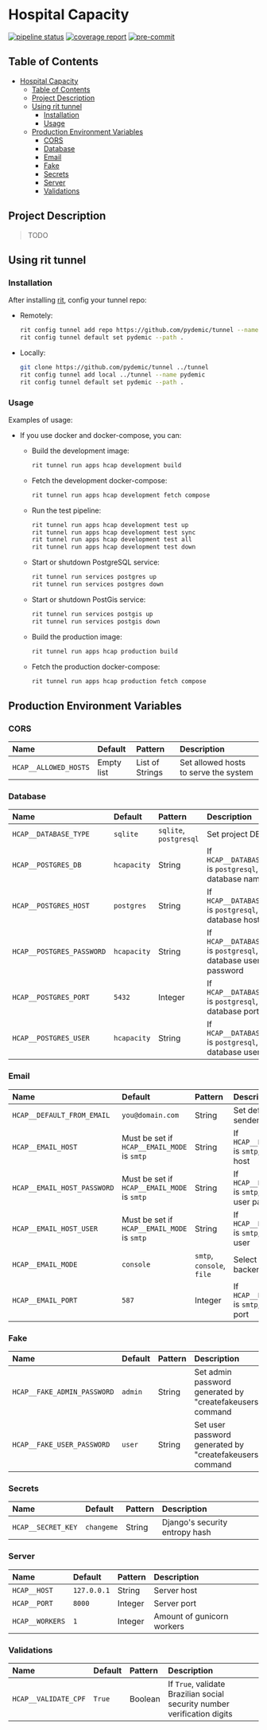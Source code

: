 # Hospital Capacity

[![pipeline status](https://gitlab.com/pydemic/hcap/badges/master/pipeline.svg)](https://gitlab.com/pydemic/hcap/commits/master)
[![coverage report](https://gitlab.com/pydemic/hcap/badges/master/coverage.svg)](https://gitlab.com/pydemic/hcap/commits/master)
[![pre-commit](https://img.shields.io/badge/pre--commit-enabled-brightgreen?logo=pre-commit&logoColor=white)](https://github.com/pydemic/hcap)

## Table of Contents

- [Hospital Capacity](#hospital-capacity)
  - [Table of Contents](#table-of-contents)
  - [Project Description](#project-description)
  - [Using rit tunnel](#using-rit-tunnel)
    - [Installation](#installation)
    - [Usage](#usage)
  - [Production Environment Variables](#production-environment-variables)
    - [CORS](#cors)
    - [Database](#database)
    - [Email](#email)
    - [Fake](#fake)
    - [Secrets](#secrets)
    - [Server](#server)
    - [Validations](#validations)

## Project Description

> TODO

## Using rit tunnel

### Installation

After installing [rit](https://gitlab.com/ritproject/cli#installation), config
your tunnel repo:

- Remotely:

  ```bash
  rit config tunnel add repo https://github.com/pydemic/tunnel --name pydemic
  rit config tunnel default set pydemic --path .
  ```

- Locally:

  ```bash
  git clone https://github.com/pydemic/tunnel ../tunnel
  rit config tunnel add local ../tunnel --name pydemic
  rit config tunnel default set pydemic --path .
  ```

### Usage

Examples of usage:

- If you use docker and docker-compose, you can:

  - Build the development image:

    ```bash
    rit tunnel run apps hcap development build
    ```

  - Fetch the development docker-compose:

    ```bash
    rit tunnel run apps hcap development fetch compose
    ```

  - Run the test pipeline:

    ```bash
    rit tunnel run apps hcap development test up
    rit tunnel run apps hcap development test sync
    rit tunnel run apps hcap development test all
    rit tunnel run apps hcap development test down
    ```

  - Start or shutdown PostgreSQL service:

    ```bash
    rit tunnel run services postgres up
    rit tunnel run services postgres down
    ```

  - Start or shutdown PostGis service:

    ```bash
    rit tunnel run services postgis up
    rit tunnel run services postgis down
    ```

  - Build the production image:

    ```bash
    rit tunnel run apps hcap production build
    ```

  - Fetch the production docker-compose:

    ```bash
    rit tunnel run apps hcap production fetch compose
    ```

## Production Environment Variables

### CORS

| Name                  | Default    | Pattern         | Description                           |
| :-------------------- | :--------- | :-------------- | :------------------------------------ |
| `HCAP__ALLOWED_HOSTS` | Empty list | List of Strings | Set allowed hosts to serve the system |

### Database

| Name                      | Default     | Pattern                | Description                                                              |
| :------------------------ | :---------- | :--------------------- | :----------------------------------------------------------------------- |
| `HCAP__DATABASE_TYPE`     | `sqlite`    | `sqlite`, `postgresql` | Set project DBMS                                                         |
| `HCAP__POSTGRES_DB`       | `hcapacity` | String                 | If `HCAP__DATABASE_TYPE` is `postgresql`, set database name              |
| `HCAP__POSTGRES_HOST`     | `postgres`  | String                 | If `HCAP__DATABASE_TYPE` is `postgresql`, set database hostname          |
| `HCAP__POSTGRES_PASSWORD` | `hcapacity` | String                 | If `HCAP__DATABASE_TYPE` is `postgresql`, set database username password |
| `HCAP__POSTGRES_PORT`     | `5432`      | Integer                | If `HCAP__DATABASE_TYPE` is `postgresql`, set database port              |
| `HCAP__POSTGRES_USER`     | `hcapacity` | String                 | If `HCAP__DATABASE_TYPE` is `postgresql`, set database username          |

### Email

| Name                        | Default                                     | Pattern                   | Description                                             |
| :-------------------------- | :------------------------------------------ | :------------------------ | :------------------------------------------------------ |
| `HCAP__DEFAULT_FROM_EMAIL`  | `you@domain.com`                            | String                    | Set default email sender                                |
| `HCAP__EMAIL_HOST`          | Must be set if `HCAP__EMAIL_MODE` is `smtp` | String                    | If `HCAP__EMAIL_MODE` is `smtp`, set SMTP host          |
| `HCAP__EMAIL_HOST_PASSWORD` | Must be set if `HCAP__EMAIL_MODE` is `smtp` | String                    | If `HCAP__EMAIL_MODE` is `smtp`, set SMTP user password |
| `HCAP__EMAIL_HOST_USER`     | Must be set if `HCAP__EMAIL_MODE` is `smtp` | String                    | If `HCAP__EMAIL_MODE` is `smtp`, set SMTP user          |
| `HCAP__EMAIL_MODE`          | `console`                                   | `smtp`, `console`, `file` | Select email backend                                    |
| `HCAP__EMAIL_PORT`          | `587`                                       | Integer                   | If `HCAP__EMAIL_MODE` is `smtp`, set SMTP port          |

### Fake

| Name                        | Default | Pattern | Description                                               |
| :-------------------------- | :------ | :------ | :-------------------------------------------------------- |
| `HCAP__FAKE_ADMIN_PASSWORD` | `admin` | String  | Set admin password generated by "createfakeusers" command |
| `HCAP__FAKE_USER_PASSWORD`  | `user`  | String  | Set user password generated by "createfakeusers" command  |

### Secrets

| Name               | Default    | Pattern | Description                    |
| :----------------- | :--------- | :------ | :----------------------------- |
| `HCAP__SECRET_KEY` | `changeme` | String  | Django's security entropy hash |

### Server

| Name            | Default     | Pattern | Description                |
| :-------------- | :---------- | :------ | :------------------------- |
| `HCAP__HOST`    | `127.0.0.1` | String  | Server host                |
| `HCAP__PORT`    | `8000`      | Integer | Server port                |
| `HCAP__WORKERS` | `1`         | Integer | Amount of gunicorn workers |

### Validations

| Name                 | Default | Pattern | Description                                                              |
| :------------------- | :------ | :------ | :----------------------------------------------------------------------- |
| `HCAP__VALIDATE_CPF` | `True`  | Boolean | If `True`, validate Brazilian social security number verification digits |
